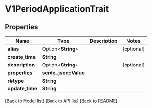 # V1PeriodApplicationTrait

## Properties

Name | Type | Description | Notes
------------ | ------------- | ------------- | -------------
**alias** | Option<**String**> |  | [optional]
**create_time** | **String** |  | 
**description** | Option<**String**> |  | [optional]
**properties** | [**serde_json::Value**](.md) |  | 
**r#type** | **String** |  | 
**update_time** | **String** |  | 

[[Back to Model list]](../README.md#documentation-for-models) [[Back to API list]](../README.md#documentation-for-api-endpoints) [[Back to README]](../README.md)


